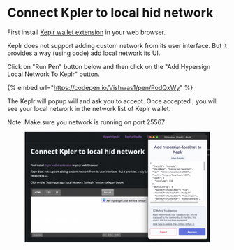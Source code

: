 # Connect Kpler to local hid network

First install [Keplr wallet extension](https://www.keplr.app/) in your web browser.

Keplr does not support adding custom network from its user interface.  But it provides a way (using code) add local network its UI.&#x20;

Click on "Run Pen" button below and then click on the "Add Hypersign Local Network To Keplr" button. &#x20;

{% embed url="https://codepen.io/Vishwas1/pen/PodQxWy" %}

The Keplr will popup will and ask you to accept. Once accepted , you will see your local network in the network list of Keplr wallet.&#x20;

Note: Make sure you network is running on port 25567

<figure><img src="../../.gitbook/assets/image.png" alt=""><figcaption></figcaption></figure>

